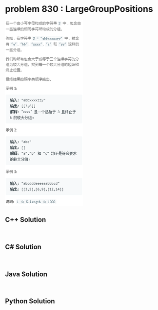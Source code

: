 
# problem 830 : LargeGroupPositions

<img src="https://github.com/Peefy/PeefyLeetCode/blob/master/doc/801-900/830.LargeGroupPositions/problem.png"/>

## C++ Solution

```c++



```

## C# Solution

```csharp



```

## Java Solution

```java



```

## Python Solution

```python



```





